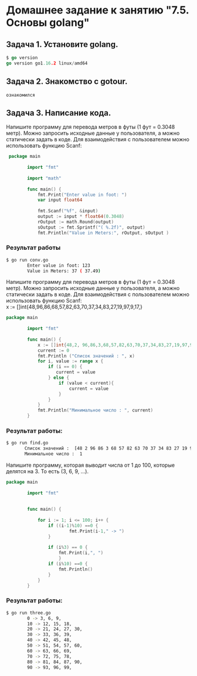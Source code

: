 # Домашнее задание к занятию "7.5. Основы golang"
## Задача 1. Установите golang.
```go
$ go version
go version go1.16.2 linux/amd64
```
## Задача 2. Знакомство с gotour.
`ознакомился`

## Задача 3. Написание кода.
Напишите программу для перевода метров в футы (1 фут = 0.3048 метр). Можно запросить исходные данные у пользователя, а можно статически задать в коде. Для взаимодействия с пользователем можно использовать функцию Scanf:
```go
 package main
        
        import "fmt"
        
        import "math"
        
        func main() {
            fmt.Print("Enter value in foot: ")
            var input float64
            
            fmt.Scanf("%f", &input)
            output := input * float64(0.3048)
            rOutput := math.Round(output)
            sOutput := fmt.Sprintf("( %.2f)", output)
            fmt.Println("Value in Meters:", rOutput, sOutput )
```

### Результат работы
```bash
$ go run conv.go
        Enter value in foot: 123
        Value in Meters: 37 ( 37.49)
```
Напишите программу для перевода метров в футы (1 фут = 0.3048 метр). Можно запросить исходные данные у пользователя, а можно статически задать в коде. Для взаимодействия с пользователем можно использовать функцию Scanf:  
x := []int{48,96,86,68,57,82,63,70,37,34,83,27,19,97,9,17,}
```go
package main
        
        import "fmt"
        
        func main() {
            x := []int{48,2, 96,86,3,68,57,82,63,70,37,34,83,27,19,97,9,17,1}
            current := 0
            fmt.Println ("Список значений : ", x)
            for i, value := range x {
                if (i == 0) {
                   current = value 
                } else {
                    if (value < current){
                        current = value
                    }
                }
            }
            fmt.Println("Минимальное число : ", current)
        }    
 ```
 ### Результат работы:
 ```bash
 $ go run find.go
        Список значений :  [48 2 96 86 3 68 57 82 63 70 37 34 83 27 19 97 9 17 1]
        Минимальное число :  1
 ```
 
Напишите программу, которая выводит числа от 1 до 100, которые делятся на 3. То есть (3, 6, 9, …).
```go
package main
        
        import "fmt"
        
        
        func main() {
            
            for i := 1; i <= 100; i++ {
                if ((i-1)%10) ==0 {
                        fmt.Print(i-1," -> ")
                }            
                        
                if (i%3) == 0 {
                    fmt.Print(i,", ")
                    }
                if (i%10) ==0 {
                    fmt.Println()
                }
            }
        }
  ```
### Результат работы:
```bash
$ go run three.go
        0 -> 3, 6, 9, 
        10 -> 12, 15, 18, 
        20 -> 21, 24, 27, 30, 
        30 -> 33, 36, 39, 
        40 -> 42, 45, 48, 
        50 -> 51, 54, 57, 60, 
        60 -> 63, 66, 69, 
        70 -> 72, 75, 78, 
        80 -> 81, 84, 87, 90, 
        90 -> 93, 96, 99, 
 ```
